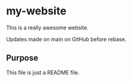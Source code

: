 # my-website

This is a really awesome website.

Updates made on main on GitHub before rebase.

## Purpose

This file is just a README file.
